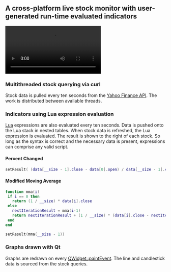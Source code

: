 ## **A cross-platform live stock monitor with user-generated run-time evaluated indicators**

![Demo](demo.mp4)

### **Multithreaded stock querying via curl**

Stock data is pulled every ten seconds from the [Yahoo Finance API](https://finance.yahoo.com/quotes/API,Documentation/view/v1/). The work is distributed between available threads.

### **Indicators using Lua expression evaluation**

[Lua](https://www.lua.org/) expressions are also evaluated every ten seconds. Data is pushed onto the Lua stack in nested tables. When stock data is refreshed, the Lua expression is evaluated. The result is shown to the right of each stock. So long as the syntax is correct and the necessary data is present, expressions can comprise any valid script.

#### Percent Changed

```lua
setResult( (data[__size - 1].close - data[0].open) / data[__size - 1].close * 100 )
```

#### Modified Moving Average

 ```lua
function mma(i)
  if i == 0 then 
    return (1 / __size) * data[i].close
  else
    nextIterationResult = mma(i-1)
    return nextIterationResult + (1 / __size) * (data[i].close - nextIterationResult)
  end
end

setResult(mma(__size - 1))
 ```

### **Graphs drawn with Qt**

Graphs are redrawn on every [QWidget::paintEvent](https://doc.qt.io/qt-5/qwidget.html#paintEvent). The line and candlestick data is sourced from the stock queries.
